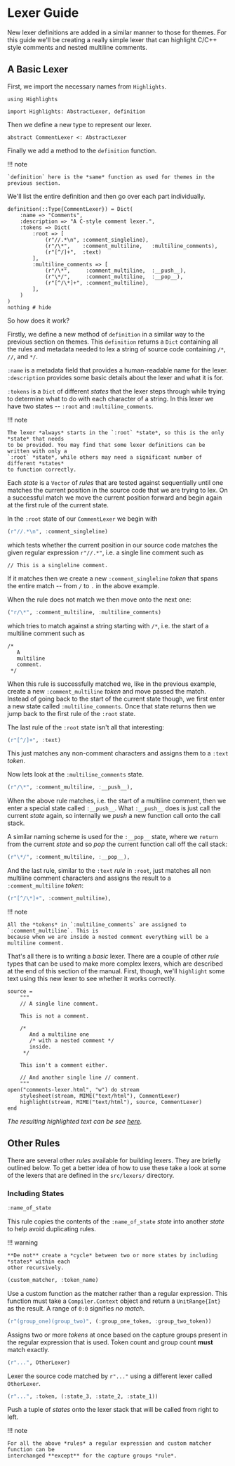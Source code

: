 # Lexer Guide

New lexer definitions are added in a similar manner to those for themes. For this guide
we'll be creating a really simple lexer that can highlight C/C++ style comments and nested
multiline comments.

## A Basic Lexer

First, we import the necessary names from `Highlights`.

```@setup 1
using Highlights
```

```@example 1
import Highlights: AbstractLexer, definition
```

Then we define a new type to represent our lexer.

```@example 1
abstract CommentLexer <: AbstractLexer
```

Finally we add a method to the `definition` function.

!!! note

    `definition` here is the *same* function as used for themes in the previous section.

We'll list the entire definition and then go over each part individually.

```@example 1
definition(::Type{CommentLexer}) = Dict(
    :name => "Comments",
    :description => "A C-style comment lexer.",
    :tokens => Dict(
        :root => [
            (r"//.*\n", :comment_singleline),
            (r"/\*",    :comment_multiline,   :multiline_comments),
            (r"[^/]+",  :text)
        ],
        :multiline_comments => [
            (r"/\*",     :comment_multiline,  :__push__),
            (r"\*/",     :comment_multiline,  :__pop__),
            (r"[^/\*]+", :comment_multiline),
        ],
    )
)
nothing # hide
```

So how does it work?

Firstly, we define a new method of `definition` in a similar way to the previous section
on themes. This `definition` returns a `Dict` containing all the rules and metadata needed
to lex a string of source code containing `/*`, `//`, and `*/`.

`:name` is a metadata field that provides a human-readable name for the lexer.
`:description` provides some basic details about the lexer and what it is for.

`:tokens` is a `Dict` of different *states* that the lexer steps through while trying to
determine what to do with each character of a string. In this lexer we have two states --
`:root` and `:multiline_comments`.

!!! note

    The lexer *always* starts in the `:root` *state*, so this is the only *state* that needs
    to be provided. You may find that some lexer definitions can be written with only a
    `:root` *state*, while others may need a significant number of different *states*
    to function correctly.

Each *state* is a `Vector` of *rules* that are tested against sequentially until one matches
the current position in the source code that we are trying to lex. On a successful match we
move the current position forward and begin again at the first rule of the current state.

In the `:root` state of our `CommentLexer` we begin with

```julia
(r"//.*\n", :comment_singleline)
```

which tests whether the current position in our source code matches the given regular
expression `r"//.*"`, i.e. a single line comment such as

```text
// This is a singleline comment.
```

If it matches then we create a new `:comment_singleline` *token* that spans the entire
match -- from `/` to `.` in the above example.

When the rule does not match we then move onto the next one:

```julia
("r/\*", :comment_multiline, :multiline_comments)
```

which tries to match against a string starting with `/*`, i.e. the start of a multiline
comment such as

```text
/*
   A
   multiline
   comment.
 */
```

When this rule is successfully matched we, like in the previous example, create a new
`:comment_multiline` *token* and move passed the match. Instead of going back to the start
of the current state though, we first enter a new state called `:multiline_comments`. Once
that state returns then we jump back to the first rule of the `:root` state.

The last rule of the `:root` state isn't all that interesting:

```julia
(r"[^/]+", :text)
```

This just matches any non-comment characters and assigns them to a `:text` *token*.

Now lets look at the `:multiline_comments` state.

```julia
(r"/\*", :comment_multiline, :__push__),
```

When the above rule matches, i.e. the start of a multiline comment, then we enter a special
state called `:__push__`. What `:__push__` does is just call the current *state* again, so
internally we *push* a new function call onto the call stack.

A similar naming scheme is used for the `:__pop__` state, where we `return` from the current
*state* and so *pop* the current function call off the call stack:

```julia
(r"\*/", :comment_multiline, :__pop__),
```

And the last rule, similar to the `:text` *rule* in `:root`, just matches all non multiline
comment characters and assigns the result to a `:comment_multiline` *token*:

```julia
(r"[^/\*]+", :comment_multiline),
```

!!! note

    All the *tokens* in `:multiline_comments` are assigned to `:comment_multiline`. This is
    because when we are inside a nested comment everything will be a multiline comment.

That's all there is to writing a *basic* lexer. There are a couple of other *rule* types
that can be used to make more complex lexers, which are described at the end of this section
of the manual. First, though, we'll `highlight` some text using this new lexer to see
whether it works correctly.

```@example 1
source =
    """
    // A single line comment.

    This is not a comment.

    /*
       And a multiline one
       /* with a nested comment */
       inside.
     */

    This isn't a comment either.

    // And another single line // comment.
    """
open("comments-lexer.html", "w") do stream
    stylesheet(stream, MIME("text/html"), CommentLexer)
    highlight(stream, MIME("text/html"), source, CommentLexer)
end
```

*The resulting highlighted text can be see [here](comments-lexer.html).*

## Other Rules

There are several other *rules* available for building lexers. They are briefly outlined
below. To get a better idea of how to use these take a look at some of the lexers that are
defined in the `src/lexers/` directory.

### Including States

```julia
:name_of_state
```

This rule copies the contents of the `:name_of_state` *state* into another *state* to
help avoid duplicating rules.

!!! warning

    **De not** create a *cycle* between two or more states by including *states* within each
    other recursively.

```julia
(custom_matcher, :token_name)
```

Use a custom function as the matcher rather than a regular expression. This function must
take a `Compiler.Context` object and return a `UnitRange{Int}` as the result. A range of
`0:0` signifies *no match*.

```julia
(r"(group_one)(group_two)", (:group_one_token, :group_two_token))
```

Assigns two or more *tokens* at once based on the capture groups present in the regular
expression that is used. Token count and group count **must** match exactly.

```julia
(r"...", OtherLexer)
```

Lexer the source code matched by `r"..."` using a different lexer called `OtherLexer`.

```julia
(r"...", :token, (:state_3, :state_2, :state_1))
```

Push a tuple of *states* onto the lexer stack that will be called from right to left.

!!! note

    For all the above *rules* a regular expression and custom matcher function can be
    interchanged **except** for the capture groups *rule*.
